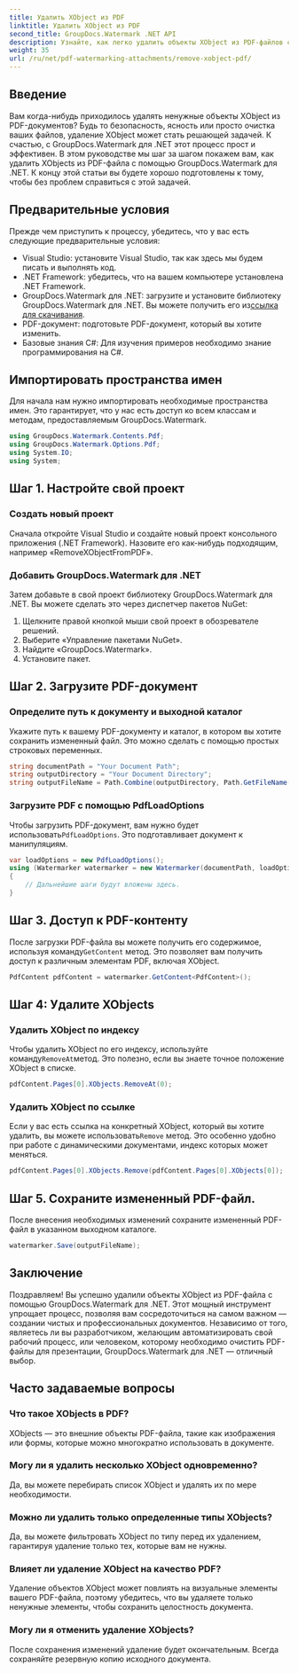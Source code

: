 ```yaml
---
title: Удалить XObject из PDF
linktitle: Удалить XObject из PDF
second_title: GroupDocs.Watermark .NET API
description: Узнайте, как легко удалить объекты XObject из PDF-файлов с помощью GroupDocs.Watermark для .NET, с помощью нашего подробного пошагового руководства.
weight: 35
url: /ru/net/pdf-watermarking-attachments/remove-xobject-pdf/
---
```

## Введение
Вам когда-нибудь приходилось удалять ненужные объекты XObject из PDF-документов? Будь то безопасность, ясность или просто очистка ваших файлов, удаление XObject может стать решающей задачей. К счастью, с GroupDocs.Watermark для .NET этот процесс прост и эффективен. В этом руководстве мы шаг за шагом покажем вам, как удалить XObjects из PDF-файла с помощью GroupDocs.Watermark для .NET. К концу этой статьи вы будете хорошо подготовлены к тому, чтобы без проблем справиться с этой задачей.
## Предварительные условия
Прежде чем приступить к процессу, убедитесь, что у вас есть следующие предварительные условия:
- Visual Studio: установите Visual Studio, так как здесь мы будем писать и выполнять код.
- .NET Framework: убедитесь, что на вашем компьютере установлена .NET Framework.
-  GroupDocs.Watermark для .NET: загрузите и установите библиотеку GroupDocs.Watermark для .NET. Вы можете получить его из[ссылка для скачивания](https://releases.groupdocs.com/Watermark/net/).
- PDF-документ: подготовьте PDF-документ, который вы хотите изменить.
- Базовые знания C#: Для изучения примеров необходимо знание программирования на C#.
## Импортировать пространства имен
Для начала нам нужно импортировать необходимые пространства имен. Это гарантирует, что у нас есть доступ ко всем классам и методам, предоставляемым GroupDocs.Watermark.
```csharp
using GroupDocs.Watermark.Contents.Pdf;
using GroupDocs.Watermark.Options.Pdf;
using System.IO;
using System;
```
## Шаг 1. Настройте свой проект
### Создать новый проект
Сначала откройте Visual Studio и создайте новый проект консольного приложения (.NET Framework). Назовите его как-нибудь подходящим, например «RemoveXObjectFromPDF».
### Добавить GroupDocs.Watermark для .NET
Затем добавьте в свой проект библиотеку GroupDocs.Watermark для .NET. Вы можете сделать это через диспетчер пакетов NuGet:
1. Щелкните правой кнопкой мыши свой проект в обозревателе решений.
2. Выберите «Управление пакетами NuGet».
3. Найдите «GroupDocs.Watermark».
4. Установите пакет.
## Шаг 2. Загрузите PDF-документ
### Определите путь к документу и выходной каталог
Укажите путь к вашему PDF-документу и каталог, в котором вы хотите сохранить измененный файл. Это можно сделать с помощью простых строковых переменных.
```csharp
string documentPath = "Your Document Path";
string outputDirectory = "Your Document Directory";
string outputFileName = Path.Combine(outputDirectory, Path.GetFileName(documentPath));
```
### Загрузите PDF с помощью PdfLoadOptions
 Чтобы загрузить PDF-документ, вам нужно будет использовать`PdfLoadOptions`. Это подготавливает документ к манипуляциям.
```csharp
var loadOptions = new PdfLoadOptions();
using (Watermarker watermarker = new Watermarker(documentPath, loadOptions))
{
    // Дальнейшие шаги будут вложены здесь.
}
```
## Шаг 3. Доступ к PDF-контенту
 После загрузки PDF-файла вы можете получить его содержимое, используя команду`GetContent` метод. Это позволяет вам получить доступ к различным элементам PDF, включая XObject.
```csharp
PdfContent pdfContent = watermarker.GetContent<PdfContent>();
```
## Шаг 4: Удалите XObjects
### Удалить XObject по индексу
 Чтобы удалить XObject по его индексу, используйте команду`RemoveAt`метод. Это полезно, если вы знаете точное положение XObject в списке.
```csharp
pdfContent.Pages[0].XObjects.RemoveAt(0);
```
### Удалить XObject по ссылке
 Если у вас есть ссылка на конкретный XObject, который вы хотите удалить, вы можете использовать`Remove` метод. Это особенно удобно при работе с динамическими документами, индекс которых может меняться.
```csharp
pdfContent.Pages[0].XObjects.Remove(pdfContent.Pages[0].XObjects[0]);
```
## Шаг 5. Сохраните измененный PDF-файл.
После внесения необходимых изменений сохраните измененный PDF-файл в указанном выходном каталоге.
```csharp
watermarker.Save(outputFileName);
```
## Заключение
Поздравляем! Вы успешно удалили объекты XObject из PDF-файла с помощью GroupDocs.Watermark для .NET. Этот мощный инструмент упрощает процесс, позволяя вам сосредоточиться на самом важном — создании чистых и профессиональных документов. Независимо от того, являетесь ли вы разработчиком, желающим автоматизировать свой рабочий процесс, или человеком, которому необходимо очистить PDF-файлы для презентации, GroupDocs.Watermark для .NET — отличный выбор.
## Часто задаваемые вопросы
### Что такое XObjects в PDF?
XObjects — это внешние объекты PDF-файла, такие как изображения или формы, которые можно многократно использовать в документе.
### Могу ли я удалить несколько XObject одновременно?
Да, вы можете перебирать список XObject и удалять их по мере необходимости.
### Можно ли удалить только определенные типы XObjects?
Да, вы можете фильтровать XObject по типу перед их удалением, гарантируя удаление только тех, которые вам не нужны.
### Влияет ли удаление XObject на качество PDF?
Удаление объектов XObject может повлиять на визуальные элементы вашего PDF-файла, поэтому убедитесь, что вы удаляете только ненужные элементы, чтобы сохранить целостность документа.
### Могу ли я отменить удаление XObjects?
После сохранения изменений удаление будет окончательным. Всегда сохраняйте резервную копию исходного документа.